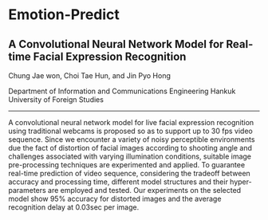 # Emotion-Predict
## A Convolutional Neural Network Model for Real-time Facial Expression Recognition

Chung Jae won, Choi Tae Hun, and Jin Pyo Hong

Department of Information and Communications Engineering
Hankuk University of Foreign Studies
<hr/>

A convolutional neural network model for live facial expression recognition using traditional webcams is proposed so as to support up to 30 fps video sequence. 
Since we encounter a variety of noisy perceptible environments due the fact of distortion of facial images according to shooting angle and challenges associated with varying illumination conditions, suitable image pre-processing techniques are experimented and applied. To guarantee real-time prediction of video sequence, considering the tradeoff between accuracy and processing time, different model structures and their hyper-parameters are employed and tested. Our experiments on the selected model show 95% accuracy for distorted images and the average recognition delay at 0.03sec per image. 
